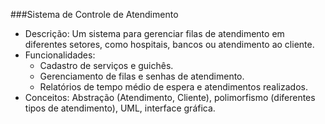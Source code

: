 ###Sistema de Controle de Atendimento

- Descrição: Um sistema para gerenciar filas de atendimento em diferentes setores, como hospitais, bancos ou atendimento ao cliente.
- Funcionalidades:
  - Cadastro de serviços e guichês.
  - Gerenciamento de filas e senhas de atendimento.
  - Relatórios de tempo médio de espera e atendimentos realizados.
- Conceitos: Abstração (Atendimento, Cliente), polimorfismo (diferentes tipos de atendimento), UML, interface gráfica.
